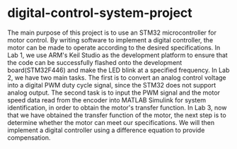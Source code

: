 # digital-control-system-project
The main purpose of this project is to use an STM32 microcontroller for motor control. By writing software to implement a digital controller, the motor can be made to operate according to the desired specifications.
In Lab 1, we use ARM's Keil Studio as the development platform to ensure that the code can be successfully flashed onto the development board(STM32F446) and make the LED blink at a specified frequency.
In Lab 2, we have two main tasks. The first is to convert an analog control voltage into a digital PWM duty cycle signal, since the STM32 does not support analog output. The second task is to input the PWM signal and the motor speed data read from the encoder into MATLAB Simulink for system identification, in order to obtain the motor's transfer function.
In Lab 3, now that we have obtained the transfer function of the motor, the next step is to determine whether the motor can meet our specifications. We will then implement a digital controller using a difference equation to provide compensation.
